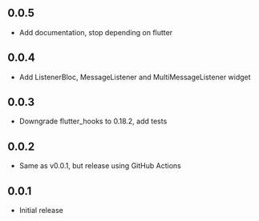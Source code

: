 ## 0.0.5

- Add documentation, stop depending on flutter

## 0.0.4

- Add ListenerBloc, MessageListener and MultiMessageListener widget

## 0.0.3

- Downgrade flutter_hooks to 0.18.2, add tests

## 0.0.2

- Same as v0.0.1, but release using GitHub Actions

## 0.0.1

- Initial release
